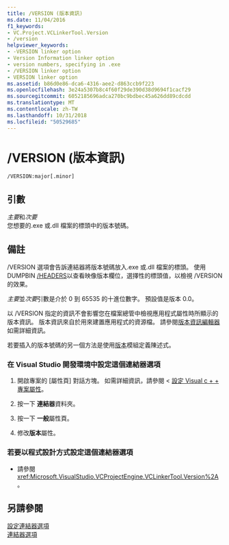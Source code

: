 ```yaml
---
title: /VERSION (版本資訊)
ms.date: 11/04/2016
f1_keywords:
- VC.Project.VCLinkerTool.Version
- /version
helpviewer_keywords:
- -VERSION linker option
- Version Information linker option
- version numbers, specifying in .exe
- /VERSION linker option
- VERSION linker option
ms.assetid: b86d0e86-dca6-4316-aee2-d863ccb9f223
ms.openlocfilehash: 3e24a5307b8c4f60f29de390d38d9694f1cacf29
ms.sourcegitcommit: 6052185696adca270bc9bdbec45a626dd89cdcdd
ms.translationtype: MT
ms.contentlocale: zh-TW
ms.lasthandoff: 10/31/2018
ms.locfileid: "50529685"
---
```

# <a name="version-version-information"></a>/VERSION (版本資訊)

```
/VERSION:major[.minor]
```

## <a name="arguments"></a>引數

*主要*和*次要*<br/>
您想要的.exe 或.dll 檔案的標頭中的版本號碼。

## <a name="remarks"></a>備註

/VERSION 選項會告訴連結器將版本號碼放入.exe 或.dll 檔案的標頭。 使用 DUMPBIN [/HEADERS](../../build/reference/headers.md)以查看映像版本欄位，選擇性的標頭值，以檢視 /VERSION 的效果。

*主要*並*次要*引數是介於 0 到 65535 的十進位數字。 預設值是版本 0.0。

以 /VERSION 指定的資訊不會影響您在檔案總管中檢視應用程式屬性時所顯示的版本資訊。 版本資訊來自於用來建置應用程式的資源檔。 請參閱[版本資訊編輯器](../../windows/version-information-editor.md)如需詳細資訊。

若要插入的版本號碼的另一個方法是使用[版本](../../build/reference/version-c-cpp.md)模組定義陳述式。

### <a name="to-set-this-linker-option-in-the-visual-studio-development-environment"></a>在 Visual Studio 開發環境中設定這個連結器選項

1. 開啟專案的 [屬性頁]  對話方塊。 如需詳細資訊，請參閱 <<c0> [ 設定 Visual c + + 專案屬性](../../ide/working-with-project-properties.md)。

1. 按一下 **連結器**資料夾。

1. 按一下 **一般**屬性頁。

1. 修改**版本**屬性。

### <a name="to-set-this-linker-option-programmatically"></a>若要以程式設計方式設定這個連結器選項

- 請參閱 <xref:Microsoft.VisualStudio.VCProjectEngine.VCLinkerTool.Version%2A>。

## <a name="see-also"></a>另請參閱

[設定連結器選項](../../build/reference/setting-linker-options.md)<br/>
[連結器選項](../../build/reference/linker-options.md)